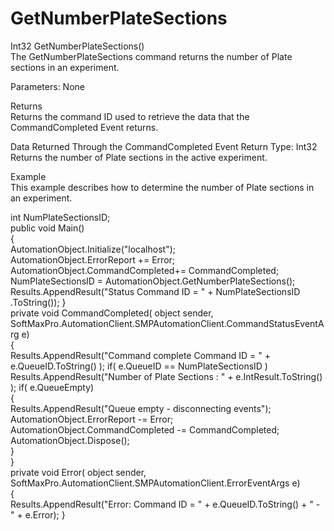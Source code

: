 # GetNumberPlateSections

Int32 GetNumberPlateSections()\
The GetNumberPlateSections command returns the number of Plate sections in an experiment.

Parameters: None

Returns\
Returns the command ID used to retrieve the data that the CommandCompleted Event returns.

Data Returned Through the CommandCompleted Event Return Type: Int32\
Returns the number of Plate sections in the active experiment.

Example\
This example describes how to determine the number of Plate sections in an experiment.

int NumPlateSectionsID;\
public void Main()\
{\
AutomationObject.Initialize("localhost");\
AutomationObject.ErrorReport += Error;\
AutomationObject.CommandCompleted+= CommandCompleted;\
NumPlateSectionsID = AutomationObject.GetNumberPlateSections();\
Results.AppendResult("Status Command ID = " + NumPlateSectionsID .ToString()); }\
private void CommandCompleted( object sender,\
SoftMaxPro.AutomationClient.SMPAutomationClient.CommandStatusEventArg e)\
{\
Results.AppendResult("Command complete Command ID = " + e.QueueID.ToString() ); if( e.QueueID == NumPlateSectionsID )\
Results.AppendResult("Number of Plate Sections : " + e.IntResult.ToString() ); if( e.QueueEmpty)\
{\
Results.AppendResult("Queue empty - disconnecting events");\
AutomationObject.ErrorReport -= Error;\
AutomationObject.CommandCompleted -= CommandCompleted;\
AutomationObject.Dispose();\
}\
}\
private void Error( object sender,\
SoftMaxPro.AutomationClient.SMPAutomationClient.ErrorEventArgs e)\
{\
Results.AppendResult("Error: Command ID = " + e.QueueID.ToString() + " - " + e.Error); }
